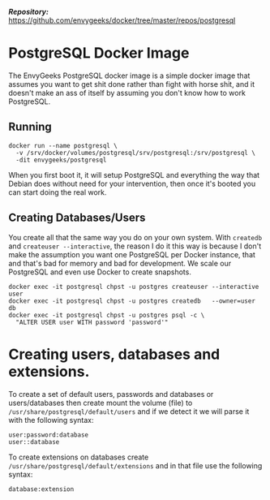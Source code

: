***Repository:*** https://github.com/envygeeks/docker/tree/master/repos/postgresql
# PostgreSQL Docker Image

The EnvyGeeks PostgreSQL docker image is a simple docker image that assumes you want to get shit done rather than fight with horse shit, and it doesn't make an ass of itself by assuming you don't know how to work PostgreSQL.

## Running

```shell
docker run --name postgresql \
  -v /srv/docker/volumes/postgresql/srv/postgresql:/srv/postgresql \
  -dit envygeeks/postgresql
```

When you first boot it, it will setup PostgreSQL and everything the way that Debian does without need for your intervention, then once it's booted you can start doing the real work.

## Creating Databases/Users

You create all that the same way you do on your own system. With `createdb` and `createuser --interactive`, the reason I do it this way is because I don't make the assumption you want one PostgreSQL per Docker instance, that and that's bad for memory and bad for development.  We scale our PostgreSQL and even use Docker to create snapshots.

```shell
docker exec -it postgresql chpst -u postgres createuser --interactive user
docker exec -it postgresql chpst -u postgres createdb   --owner=user  db
docker exec -it postgresql chpst -u postgres psql -c \
  "ALTER USER user WITH password 'password'"
```

# Creating users, databases and extensions.

To create a set of default users, passwords and databases or users/databases then create mount the volume (file) to `/usr/share/postgresql/default/users` and if we detect it we will parse it with the following syntax:

```
user:password:database
user::database
```

To create extensions on databases create `/usr/share/postgresql/default/extensions` and in that file use the following syntax:

```
database:extension
```
